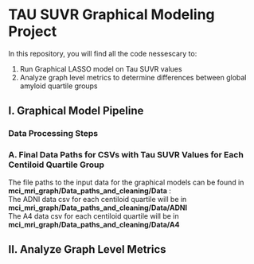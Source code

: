 # TAU SUVR Graphical Modeling Project 
In this repository, you will find all the code nessescary to:  
1. Run Graphical LASSO model on Tau SUVR values 
2. Analyze graph level metrics to determine differences between global amyloid quartile groups 

## I. Graphical Model Pipeline 

### Data Processing Steps 





### A. Final Data Paths for CSVs with Tau SUVR Values for Each Centiloid Quartile Group
The file paths to the input data for the graphical models can be found in **mci_mri_graph/Data_paths_and_cleaning/Data** :  
The ADNI data csv for each centiloid quartile will be in **mci_mri_graph/Data_paths_and_cleaning/Data/ADNI**  
The A4 data csv for each centiloid quartile will be in **mci_mri_graph/Data_paths_and_cleaning/Data/A4**  
## II. Analyze Graph Level Metrics 


